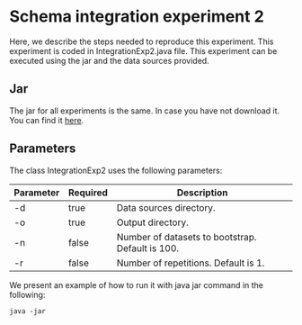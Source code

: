# Schema integration experiment 2

Here, we describe the steps needed to reproduce this experiment. This experiment is coded in IntegrationExp2.java file. This experiment can be executed using the jar and the data sources provided.

## Jar

The jar for all experiments is the same. In case you have not download it. You can find it [here]().

## Parameters

The class IntegrationExp2 uses the following parameters:

| Parameter | Required | Description                                      |
|-----------|----------|--------------------------------------------------|
| -d        | true     | Data sources directory.                          |
| -o        | true     | Output directory.                                |
| -n        | false    | Number of datasets to bootstrap. Default is 100. |
| -r        | false    | Number of repetitions. Default is 1.             |

We present an example of how to run it with java jar command in the following:

```
java -jar
```